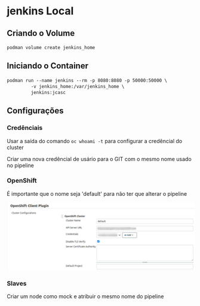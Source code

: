# jenkins Local

## Criando o Volume

```
podman volume create jenkins_home
```

## Iniciando o Container

```
podman run --name jenkins --rm -p 8080:8080 -p 50000:50000 \
         -v jenkins_home:/var/jenkins_home \
         jenkins:jcasc
```

## Configurações

### Credênciais

Usar a saída do comando `oc whoami -t` para configurar a credêncial do cluster

Criar uma nova credêncial de usário para o GIT com o mesmo nome usado no pipeline


### OpenShift

É importante que o nome seja 'default' para não ter que alterar o pipeline

![](./openshift-client-plugin.png)

### Slaves

Criar um node como mock e atribuir o mesmo nome do pipeline
